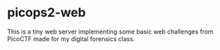 # picops2-web
This is a tiny web server implementing some basic web challenges from PicoCTF made for my digital forensics class.
